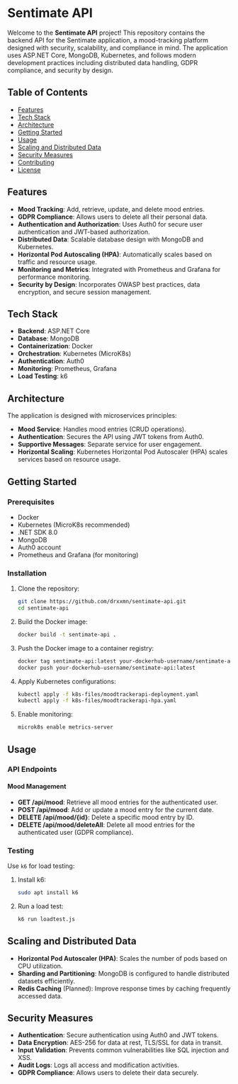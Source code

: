 # Sentimate API

Welcome to the **Sentimate API** project! This repository contains the backend API for the Sentimate application, a mood-tracking platform designed with security, scalability, and compliance in mind. The application uses ASP.NET Core, MongoDB, Kubernetes, and follows modern development practices including distributed data handling, GDPR compliance, and security by design.

## Table of Contents

- [Features](#features)
- [Tech Stack](#tech-stack)
- [Architecture](#architecture)
- [Getting Started](#getting-started)
- [Usage](#usage)
- [Scaling and Distributed Data](#scaling-and-distributed-data)
- [Security Measures](#security-measures)
- [Contributing](#contributing)
- [License](#license)

## Features

- **Mood Tracking**: Add, retrieve, update, and delete mood entries.
- **GDPR Compliance**: Allows users to delete all their personal data.
- **Authentication and Authorization**: Uses Auth0 for secure user authentication and JWT-based authorization.
- **Distributed Data**: Scalable database design with MongoDB and Kubernetes.
- **Horizontal Pod Autoscaling (HPA)**: Automatically scales based on traffic and resource usage.
- **Monitoring and Metrics**: Integrated with Prometheus and Grafana for performance monitoring.
- **Security by Design**: Incorporates OWASP best practices, data encryption, and secure session management.

## Tech Stack

- **Backend**: ASP.NET Core
- **Database**: MongoDB
- **Containerization**: Docker
- **Orchestration**: Kubernetes (MicroK8s)
- **Authentication**: Auth0
- **Monitoring**: Prometheus, Grafana
- **Load Testing**: k6

## Architecture

The application is designed with microservices principles:

- **Mood Service**: Handles mood entries (CRUD operations).
- **Authentication**: Secures the API using JWT tokens from Auth0.
- **Supportive Messages**: Separate service for user engagement.
- **Horizontal Scaling**: Kubernetes Horizontal Pod Autoscaler (HPA) scales services based on resource usage.

## Getting Started

### Prerequisites

- Docker
- Kubernetes (MicroK8s recommended)
- .NET SDK 8.0
- MongoDB
- Auth0 account
- Prometheus and Grafana (for monitoring)

### Installation

1. Clone the repository:
   ```bash
   git clone https://github.com/drxxmn/sentimate-api.git
   cd sentimate-api
   ```

2. Build the Docker image:
   ```bash
   docker build -t sentimate-api .
   ```

3. Push the Docker image to a container registry:
   ```bash
   docker tag sentimate-api:latest your-dockerhub-username/sentimate-api:latest
   docker push your-dockerhub-username/sentimate-api:latest
   ```

4. Apply Kubernetes configurations:
   ```bash
   kubectl apply -f k8s-files/moodtrackerapi-deployment.yaml
   kubectl apply -f k8s-files/moodtrackerapi-hpa.yaml
   ```

5. Enable monitoring:
   ```bash
   microk8s enable metrics-server
   ```

## Usage

### API Endpoints

#### Mood Management

- **GET /api/mood**: Retrieve all mood entries for the authenticated user.
- **POST /api/mood**: Add or update a mood entry for the current date.
- **DELETE /api/mood/{id}**: Delete a specific mood entry by ID.
- **DELETE /api/mood/deleteAll**: Delete all mood entries for the authenticated user (GDPR compliance).

### Testing

Use `k6` for load testing:

1. Install k6:
   ```bash
   sudo apt install k6
   ```

2. Run a load test:
   ```bash
   k6 run loadtest.js
   ```

## Scaling and Distributed Data

- **Horizontal Pod Autoscaler (HPA)**: Scales the number of pods based on CPU utilization.
- **Sharding and Partitioning**: MongoDB is configured to handle distributed datasets efficiently.
- **Redis Caching** (Planned): Improve response times by caching frequently accessed data.

## Security Measures

- **Authentication**: Secure authentication using Auth0 and JWT tokens.
- **Data Encryption**: AES-256 for data at rest, TLS/SSL for data in transit.
- **Input Validation**: Prevents common vulnerabilities like SQL injection and XSS.
- **Audit Logs**: Logs all access and modification activities.
- **GDPR Compliance**: Allows users to delete their data securely.

